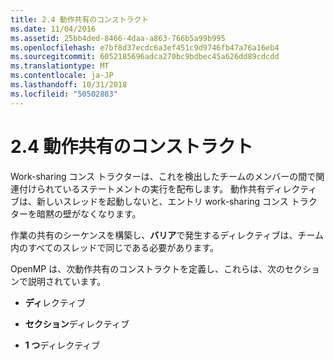 ```yaml
---
title: 2.4 動作共有のコンストラクト
ms.date: 11/04/2016
ms.assetid: 25bb4ded-8466-4daa-a863-766b5a99b995
ms.openlocfilehash: e7bf8d37ecdc6a3ef451c9d9746fb47a76a16eb4
ms.sourcegitcommit: 6052185696adca270bc9bdbec45a626dd89cdcdd
ms.translationtype: MT
ms.contentlocale: ja-JP
ms.lasthandoff: 10/31/2018
ms.locfileid: "50502883"
---
```

# <a name="24-work-sharing-constructs"></a>2.4 動作共有のコンストラクト

Work-sharing コンス トラクターは、これを検出したチームのメンバーの間で関連付けられているステートメントの実行を配布します。 動作共有ディレクティブは、新しいスレッドを起動しないと、エントリ work-sharing コンス トラクターを暗黙の壁がなくなります。

作業の共有のシーケンスを構築し、**バリア**で発生するディレクティブは、チーム内のすべてのスレッドで同じである必要があります。

OpenMP は、次動作共有のコンストラクトを定義し、これらは、次のセクションで説明されています。

- **ディ**レクティブ

- **セクション**ディレクティブ

- **1 つ**ディレクティブ